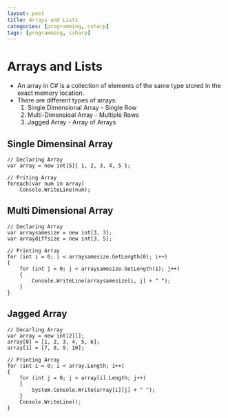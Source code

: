```yaml
---
layout: post
title: Arrays and Lists
categories: [programming, csharp]
tags: [programming, csharp]
---
```


# Arrays and Lists

- An array in C# is a collection of elements of the same type stored in the exact memory location.
- There are different types of arrays:
	1. Single Dimensional Array - Single Row
	2. Multi-Dimensioal Array - Multiple Rows
	3. Jagged Array - Array of Arrays


## Single Dimensinal Array

```
// Declaring Array
var array = new int[5]{ 1, 2, 3, 4, 5 };

// Priting Array
foreach(var num in array)
    Console.WriteLine(num);
```

## Multi Dimensional Array

```
// Declaring Array
var arraysamesize = new int[3, 3];
var arraydiffsize = new int[3, 5];

// Printing Array
for (int i = 0; i < arraysamesize.GetLength(0); i++)
{
    for (int j = 0; j < arraysamesize.GetLength(1); j++)
    {
        Console.WriteLine(arraysamesize[i, j] + " ");
    }
}
```

## Jagged Array

```
// Decarling Array
var array = new int[2][];
array[0] = [1, 2, 3, 4, 5, 6];
array[1] = [7, 8, 9, 10];

// Printing Array
for (int i = 0; i < array.Length; i++)
{
    for (int j = 0; j < array[i].Length; j++)
    {
        System.Console.Write(array[i][j] + " ");
    }
    Console.WriteLine();
}
```



